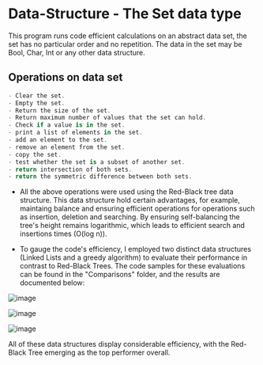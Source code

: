 # Data-Structure - The Set data type

This program runs code efficient calculations on an abstract data set, the set has no particular order and no repetition. The data in the set may be Bool, Char, Int or any other data structure.

## Operations on data set
```C#
- Clear the set.
- Empty the set.
- Return the size of the set.
- Return maximum number of values that the set can hold.
- Check if a value is in the set.
- print a list of elements in the set.
- add an element to the set.
- remove an element from the set.
- copy the set.
- test whether the set is a subset of another set.
- return intersection of both sets.
- return the symmetric difference between both sets.
```
- All the above operations were used using the Red-Black tree data structure. This data structure hold certain advantages, for example, maintaing balance and ensuring efficient operations for operations such as insertion, deletion and searching. By ensuring self-balancing the tree's height remains logarithmic, which leads to efficient search and insertions times (O(log n)).

- To gauge the code's efficiency, I employed two distinct data structures (Linked Lists and a greedy algorithm) to evaluate their performance in contrast to Red-Black Trees. The code samples for these evaluations can be found in the "Comparisons" folder, and the results are documented below: 

![image](https://github.com/Neo-3l/Data-Structure/assets/114653081/9f8fd42e-1abf-4ab2-b251-f33f5ddb340c)

![image](https://github.com/Neo-3l/Data-Structure/assets/114653081/9545c506-8ada-4094-8918-e0ea353e5aed)

![image](https://github.com/Neo-3l/Data-Structure/assets/114653081/b2f96cff-9193-4a73-a13f-6792ed3267da)


All of these data structures display considerable efficiency, with the Red-Black Tree emerging as the top performer overall. 
